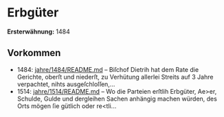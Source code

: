 # Erbgüter

**Ersterwähnung:** 1484

## Vorkommen
- 1484: [jahre/1484/README.md](../jahre/1484/README.md) – Biſchof Dietrih hat dem Rate die Gerichte, oberſt
und niederſt, zu Verhütung allerlei Streits auf 3 Jahre
verpachtet, nihts ausgeſchloſſen,...
- 1514: [jahre/1514/README.md](../jahre/1514/README.md) – Wo
die Parteien erſtlih Erbgüter, Ae>er, Schulde, Gulde und
dergleihen Sachen anhängig machen würden, des Orts
mögen ſie gütlich oder re<tli...
